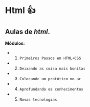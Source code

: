 # **Html**  :+1: 
## Aulas de *html*.
**Módulos:**
- 1. `Primeiros Passos em HTML+CSS`
- 2. ```Deixando as coisa mais bonitas``` 
- 3. ```Colocando um protótico no ar``` 
- 4. ```Aprofundando os conhecimentos``` 
- 5. ```Novas tecnologias``` 
